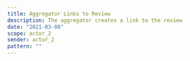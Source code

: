 ```yaml
---
title: Aggregator Links to Review
description: The aggregator creates a link to the review
date: "2021-03-08"
scope: actor_2
sender: actor_2
pattern: ""
---
```


